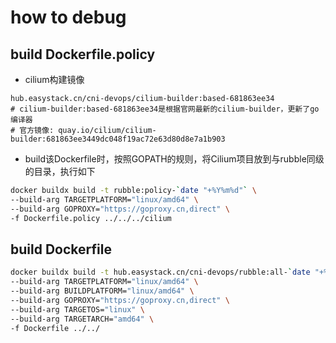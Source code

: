 # how to debug

## build Dockerfile.policy
- cilium构建镜像
```
hub.easystack.cn/cni-devops/cilium-builder:based-681863ee34
# cilium-builder:based-681863ee34是根据官网最新的cilium-builder，更新了go 编译器
# 官方镜像: quay.io/cilium/cilium-builder:681863ee3449dc048f19ac72e63d80d8e7a1b903 
```
- build该Dockerfile时，按照GOPATH的规则，将Cilium项目放到与rubble同级的目录，执行如下
```bash
docker buildx build -t rubble:policy-`date "+%Y%m%d"` \
--build-arg TARGETPLATFORM="linux/amd64" \
--build-arg GOPROXY="https://goproxy.cn,direct" \
-f Dockerfile.policy ../../../cilium
```
## build Dockerfile
```bash
docker buildx build -t hub.easystack.cn/cni-devops/rubble:all-`date "+%Y%m%d"` \
--build-arg TARGETPLATFORM="linux/amd64" \
--build-arg BUILDPLATFORM="linux/amd64" \
--build-arg GOPROXY="https://goproxy.cn,direct" \
--build-arg TARGETOS="linux" \
--build-arg TARGETARCH="amd64" \
-f Dockerfile ../../
```